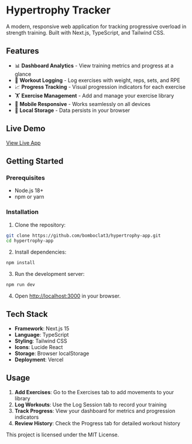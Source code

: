 # Hypertrophy Tracker

A modern, responsive web application for tracking progressive overload in strength training. Built with Next.js, TypeScript, and Tailwind CSS.

## Features

- 📊 **Dashboard Analytics** - View training metrics and progress at a glance
- 💪 **Workout Logging** - Log exercises with weight, reps, sets, and RPE
- 📈 **Progress Tracking** - Visual progression indicators for each exercise
- 🏋️ **Exercise Management** - Add and manage your exercise library
- 📱 **Mobile Responsive** - Works seamlessly on all devices
- 💾 **Local Storage** - Data persists in your browser

## Live Demo

[View Live App](https://hypertrophy-app-puce.vercel.app/)

## Getting Started

### Prerequisites

- Node.js 18+ 
- npm or yarn

### Installation

1. Clone the repository:
```bash
git clone https://github.com/bomboclat3/hypertrophy-app.git
cd hypertrophy-app
```

2. Install dependencies:
```bash
npm install
```

3. Run the development server:
```bash
npm run dev
```

4. Open [http://localhost:3000](http://localhost:3000) in your browser.

## Tech Stack

- **Framework**: Next.js 15
- **Language**: TypeScript
- **Styling**: Tailwind CSS
- **Icons**: Lucide React
- **Storage**: Browser localStorage
- **Deployment**: Vercel

## Usage

1. **Add Exercises**: Go to the Exercises tab to add movements to your library
2. **Log Workouts**: Use the Log Session tab to record your training
3. **Track Progress**: View your dashboard for metrics and progression indicators
4. **Review History**: Check the Progress tab for detailed workout history


This project is licensed under the MIT License.
